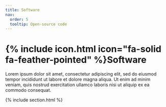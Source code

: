 ```yaml
---
title: Software
nav:
  order: 5
  tooltip: Open-source code
---
```


# {% include icon.html icon="fa-solid fa-feather-pointed" %}Software

Lorem ipsum dolor sit amet, consectetur adipiscing elit, sed do eiusmod tempor incididunt ut labore et dolore magna aliqua.
Ut enim ad minim veniam, quis nostrud exercitation ullamco laboris nisi ut aliquip ex ea commodo consequat.

{% include section.html %}

